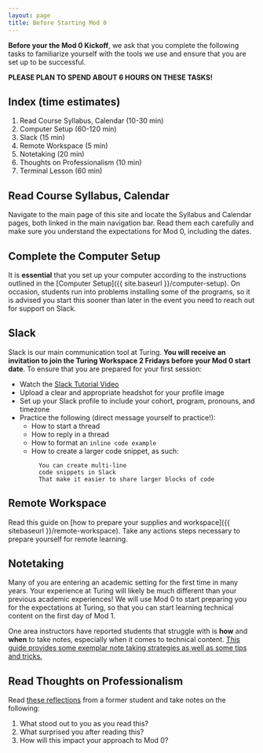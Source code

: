 ```yaml
---
layout: page
title: Before Starting Mod 0
---
```


**Before your the Mod 0 Kickoff**, we ask that you complete the following tasks to familiarize yourself with the tools we use and ensure that you are set up to be successful.

**PLEASE PLAN TO SPEND ABOUT 6 HOURS ON THESE TASKS!**

## Index (time estimates)

1. Read Course Syllabus, Calendar (10-30 min)
1. Computer Setup (60-120 min)
1. Slack (15 min)
1. Remote Workspace (5 min)
1. Notetaking (20 min)
1. Thoughts on Professionalism (10 min)
1. Terminal Lesson (60 min)


## Read Course Syllabus, Calendar

Navigate to the main page of this site and locate the Syllabus and Calendar pages, both linked in the main navigation bar. Read them each carefully and make sure you understand the expectations for Mod 0, including the dates.

## Complete the Computer Setup

It is **essential** that you set up your computer according to the instructions outlined in the [Computer Setup]({{ site.baseurl }}/computer-setup). On occasion, students run into problems installing some of the programs, so it is advised you start this sooner than later in the event you need to reach out for support on Slack.

## Slack

Slack is our main communication tool at Turing. **You will receive an invitation to join the Turing Workspace 2 Fridays before your Mod 0 start date**. To ensure that you are prepared for your first session:
- Watch the [Slack Tutorial Video](https://www.youtube.com/watch?v=tfq333EpWgM)
- Upload a clear and appropriate headshot for your profile image
- Set up your Slack profile to include your cohort, program, pronouns, and timezone
- Practice the following (direct message yourself to practice!):
  - How to start a thread
  - How to reply in a thread
  - How to format an `inline code example`
  - How to create a larger code snippet, as such:
    ```
      You can create multi-line
      code snippets in Slack
      That make it easier to share larger blocks of code
    ```

## Remote Workspace

Read this guide on [how to prepare your supplies and workspace]({{ sitebaseurl }}/remote-workspace). Take any actions steps necessary to prepare yourself for remote learning.

## Notetaking

Many of you are entering an academic setting for the first time in many years. Your experience at Turing will likely be much different than your previous academic experiences! We will use Mod 0 to start preparing you for the expectations at Turing, so that you can start learning technical content on the first day of Mod 1.

One area instructors have reported students that struggle with is **how** and **when** to take notes, especially when it comes to technical content. [This guide provides some exemplar note taking strategies as well as some tips and tricks.](https://gist.github.com/ericweissman/a729a849ed6355ed8ee0c9156a8e9c98)

## Read Thoughts on Professionalism

Read [these reflections](https://drive.google.com/file/d/1LNyXge4p6OQTWbo_Y9XIJAF2LEwNnN4P/view) from a former student and take notes on the following:
1. What stood out to you as you read this?
1. What surprised you after reading this?
1. How will this impact your approach to Mod 0?

<br>